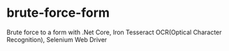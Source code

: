# brute-force-form
Brute force to a form with .Net Core, Iron Tesseract OCR(Optical Character Recognition), Selenium Web Driver
